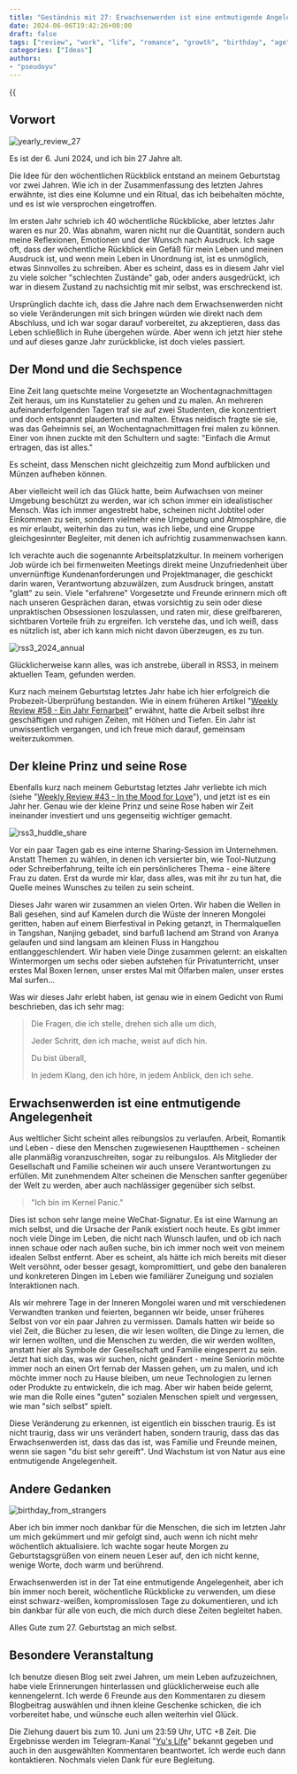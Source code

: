 ```yaml
---
title: "Geständnis mit 27: Erwachsenwerden ist eine entmutigende Angelegenheit"
date: 2024-06-06T19:42:26+08:00
draft: false
tags: ["review", "work", "life", "romance", "growth", "birthday", "age"]
categories: ["Ideas"]
authors:
- "pseudoyu"
---
```


{{<audio src="audios/1988.mp3" caption="《Reply 1988 OST》" >}}

## Vorwort

![yearly_review_27](https://image.pseudoyu.com/images/yearly_review_27_new.png)

Es ist der 6. Juni 2024, und ich bin 27 Jahre alt.

Die Idee für den wöchentlichen Rückblick entstand an meinem Geburtstag vor zwei Jahren. Wie ich in der Zusammenfassung des letzten Jahres erwähnte, ist dies eine Kolumne und ein Ritual, das ich beibehalten möchte, und es ist wie versprochen eingetroffen.

Im ersten Jahr schrieb ich 40 wöchentliche Rückblicke, aber letztes Jahr waren es nur 20. Was abnahm, waren nicht nur die Quantität, sondern auch meine Reflexionen, Emotionen und der Wunsch nach Ausdruck. Ich sage oft, dass der wöchentliche Rückblick ein Gefäß für mein Leben und meinen Ausdruck ist, und wenn mein Leben in Unordnung ist, ist es unmöglich, etwas Sinnvolles zu schreiben. Aber es scheint, dass es in diesem Jahr viel zu viele solcher "schlechten Zustände" gab, oder anders ausgedrückt, ich war in diesem Zustand zu nachsichtig mit mir selbst, was erschreckend ist.

Ursprünglich dachte ich, dass die Jahre nach dem Erwachsenwerden nicht so viele Veränderungen mit sich bringen würden wie direkt nach dem Abschluss, und ich war sogar darauf vorbereitet, zu akzeptieren, dass das Leben schließlich in Ruhe übergehen würde. Aber wenn ich jetzt hier stehe und auf dieses ganze Jahr zurückblicke, ist doch vieles passiert.

## Der Mond und die Sechspence

Eine Zeit lang quetschte meine Vorgesetzte an Wochentagnachmittagen Zeit heraus, um ins Kunstatelier zu gehen und zu malen. An mehreren aufeinanderfolgenden Tagen traf sie auf zwei Studenten, die konzentriert und doch entspannt plauderten und malten. Etwas neidisch fragte sie sie, was das Geheimnis sei, an Wochentagnachmittagen frei malen zu können. Einer von ihnen zuckte mit den Schultern und sagte: "Einfach die Armut ertragen, das ist alles."

Es scheint, dass Menschen nicht gleichzeitig zum Mond aufblicken und Münzen aufheben können.

Aber vielleicht weil ich das Glück hatte, beim Aufwachsen von meiner Umgebung beschützt zu werden, war ich schon immer ein idealistischer Mensch. Was ich immer angestrebt habe, scheinen nicht Jobtitel oder Einkommen zu sein, sondern vielmehr eine Umgebung und Atmosphäre, die es mir erlaubt, weiterhin das zu tun, was ich liebe, und eine Gruppe gleichgesinnter Begleiter, mit denen ich aufrichtig zusammenwachsen kann.

Ich verachte auch die sogenannte Arbeitsplatzkultur. In meinem vorherigen Job würde ich bei firmenweiten Meetings direkt meine Unzufriedenheit über unvernünftige Kundenanforderungen und Projektmanager, die geschickt darin waren, Verantwortung abzuwälzen, zum Ausdruck bringen, anstatt "glatt" zu sein. Viele "erfahrene" Vorgesetzte und Freunde erinnern mich oft nach unseren Gesprächen daran, etwas vorsichtig zu sein oder diese unpraktischen Obsessionen loszulassen, und raten mir, diese greifbareren, sichtbaren Vorteile früh zu ergreifen. Ich verstehe das, und ich weiß, dass es nützlich ist, aber ich kann mich nicht davon überzeugen, es zu tun.

![rss3_2024_annual](https://image.pseudoyu.com/images/rss3_2024_annual.jpg)

Glücklicherweise kann alles, was ich anstrebe, überall in RSS3, in meinem aktuellen Team, gefunden werden.

Kurz nach meinem Geburtstag letztes Jahr habe ich hier erfolgreich die Probezeit-Überprüfung bestanden. Wie in einem früheren Artikel "[Weekly Review #58 - Ein Jahr Fernarbeit](https://www.pseudoyu.com/de/2024/04/30/weekly_review_20230430/)" erwähnt, hatte die Arbeit selbst ihre geschäftigen und ruhigen Zeiten, mit Höhen und Tiefen. Ein Jahr ist unwissentlich vergangen, und ich freue mich darauf, gemeinsam weiterzukommen.

## Der kleine Prinz und seine Rose

Ebenfalls kurz nach meinem Geburtstag letztes Jahr verliebte ich mich (siehe "[Weekly Review #43 - In the Mood for Love](https://www.pseudoyu.com/de/2023/07/10/weekly_review_20230710/)"), und jetzt ist es ein Jahr her. Genau wie der kleine Prinz und seine Rose haben wir Zeit ineinander investiert und uns gegenseitig wichtiger gemacht.

![rss3_huddle_share](https://image.pseudoyu.com/images/rss3_huddle_share.png)

Vor ein paar Tagen gab es eine interne Sharing-Session im Unternehmen. Anstatt Themen zu wählen, in denen ich versierter bin, wie Tool-Nutzung oder Schreiberfahrung, teilte ich ein persönlicheres Thema - eine ältere Frau zu daten. Erst da wurde mir klar, dass alles, was mit ihr zu tun hat, die Quelle meines Wunsches zu teilen zu sein scheint.

Dieses Jahr waren wir zusammen an vielen Orten. Wir haben die Wellen in Bali gesehen, sind auf Kamelen durch die Wüste der Inneren Mongolei geritten, haben auf einem Bierfestival in Peking getanzt, in Thermalquellen in Tangshan, Nanjing gebadet, sind barfuß lachend am Strand von Aranya gelaufen und sind langsam am kleinen Fluss in Hangzhou entlanggeschlendert. Wir haben viele Dinge zusammen gelernt: an eiskalten Wintermorgen um sechs oder sieben aufstehen für Privatunterricht, unser erstes Mal Boxen lernen, unser erstes Mal mit Ölfarben malen, unser erstes Mal surfen...

Was wir dieses Jahr erlebt haben, ist genau wie in einem Gedicht von Rumi beschrieben, das ich sehr mag:

> Die Fragen, die ich stelle, drehen sich alle um dich,
>
> Jeder Schritt, den ich mache, weist auf dich hin.
>
> Du bist überall,
>
> In jedem Klang, den ich höre, in jedem Anblick, den ich sehe.

## Erwachsenwerden ist eine entmutigende Angelegenheit

Aus weltlicher Sicht scheint alles reibungslos zu verlaufen. Arbeit, Romantik und Leben - diese den Menschen zugewiesenen Hauptthemen - scheinen alle planmäßig voranzuschreiten, sogar zu reibungslos. Als Mitglieder der Gesellschaft und Familie scheinen wir auch unsere Verantwortungen zu erfüllen. Mit zunehmendem Alter scheinen die Menschen sanfter gegenüber der Welt zu werden, aber auch nachlässiger gegenüber sich selbst.

> "Ich bin im Kernel Panic."

Dies ist schon sehr lange meine WeChat-Signatur. Es ist eine Warnung an mich selbst, und die Ursache der Panik existiert noch heute. Es gibt immer noch viele Dinge im Leben, die nicht nach Wunsch laufen, und ob ich nach innen schaue oder nach außen suche, bin ich immer noch weit von meinem idealen Selbst entfernt. Aber es scheint, als hätte ich mich bereits mit dieser Welt versöhnt, oder besser gesagt, kompromittiert, und gebe den banaleren und konkreteren Dingen im Leben wie familiärer Zuneigung und sozialen Interaktionen nach.

Als wir mehrere Tage in der Inneren Mongolei waren und mit verschiedenen Verwandten tranken und feierten, begannen wir beide, unser früheres Selbst von vor ein paar Jahren zu vermissen. Damals hatten wir beide so viel Zeit, die Bücher zu lesen, die wir lesen wollten, die Dinge zu lernen, die wir lernen wollten, und die Menschen zu werden, die wir werden wollten, anstatt hier als Symbole der Gesellschaft und Familie eingesperrt zu sein. Jetzt hat sich das, was wir suchen, nicht geändert - meine Seniorin möchte immer noch an einen Ort fernab der Massen gehen, um zu malen, und ich möchte immer noch zu Hause bleiben, um neue Technologien zu lernen oder Produkte zu entwickeln, die ich mag. Aber wir haben beide gelernt, wie man die Rolle eines "guten" sozialen Menschen spielt und vergessen, wie man "sich selbst" spielt.

Diese Veränderung zu erkennen, ist eigentlich ein bisschen traurig. Es ist nicht traurig, dass wir uns verändert haben, sondern traurig, dass das das Erwachsenwerden ist, dass das das ist, was Familie und Freunde meinen, wenn sie sagen "du bist sehr gereift". Und Wachstum ist von Natur aus eine entmutigende Angelegenheit.

## Andere Gedanken

![birthday_from_strangers](https://image.pseudoyu.com/images/birthday_from_strangers.png)

Aber ich bin immer noch dankbar für die Menschen, die sich im letzten Jahr um mich gekümmert und mir gefolgt sind, auch wenn ich nicht mehr wöchentlich aktualisiere. Ich wachte sogar heute Morgen zu Geburtstagsgrüßen von einem neuen Leser auf, den ich nicht kenne, wenige Worte, doch warm und berührend.

Erwachsenwerden ist in der Tat eine entmutigende Angelegenheit, aber ich bin immer noch bereit, wöchentliche Rückblicke zu verwenden, um diese einst schwarz-weißen, kompromisslosen Tage zu dokumentieren, und ich bin dankbar für alle von euch, die mich durch diese Zeiten begleitet haben.

Alles Gute zum 27. Geburtstag an mich selbst.

## Besondere Veranstaltung

Ich benutze diesen Blog seit zwei Jahren, um mein Leben aufzuzeichnen, habe viele Erinnerungen hinterlassen und glücklicherweise euch alle kennengelernt. Ich werde 6 Freunde aus den Kommentaren zu diesem Blogbeitrag auswählen und ihnen kleine Geschenke schicken, die ich vorbereitet habe, und wünsche euch allen weiterhin viel Glück.

Die Ziehung dauert bis zum 10. Juni um 23:59 Uhr, UTC +8 Zeit. Die Ergebnisse werden im Telegram-Kanal "[Yu's Life](https://t.me/pseudoyulife)" bekannt gegeben und auch in den ausgewählten Kommentaren beantwortet. Ich werde euch dann kontaktieren. Nochmals vielen Dank für eure Begleitung.
